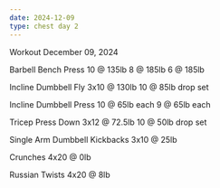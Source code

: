 ```yaml
---
date: 2024-12-09
type: chest day 2
---
```

Workout December 09, 2024

Barbell Bench Press
10 @ 135lb
8 @ 185lb
6 @ 185lb

Incline Dumbbell Fly
3x10 @ 130lb
10 @ 85lb drop set

Incline Dumbbell Press
10 @ 65lb each
9 @ 65lb each


Tricep Press Down
3x12 @ 72.5lb
10 @ 50lb drop set

Single Arm Dumbbell Kickbacks
3x10 @ 25lb

Crunches
4x20 @ 0lb

Russian Twists
4x20 @ 8lb